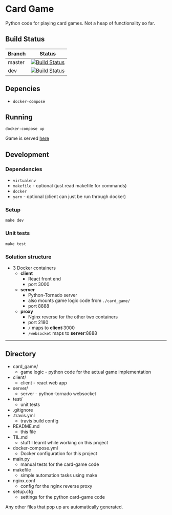 # Card Game

Python code for playing card games. Not a heap of functionality so far.

## Build Status
| Branch | Status |
| ------ | ------ |
| master | [![Build Status](https://travis-ci.org/JoelPagliuca/Card-Game.svg?branch=master)](https://travis-ci.org/JoelPagliuca/Card-Game) |
| dev    | [![Build Status](https://travis-ci.org/JoelPagliuca/Card-Game.svg?branch=dev)](https://travis-ci.org/JoelPagliuca/Card-Game) |

## Depencies
* `docker-compose`

## Running
`docker-compose up`

Game is served [here](http://127.0.0.1:2180/)

## Development
### Dependencies
* `virtualenv`
* `makefile` - optional (just read makefile for commands)
* `docker`
* `yarn` - optional (client can just be run through docker)

### Setup
`make dev`

### Unit tests
`make test`

### Solution structure
* 3 Docker containers
	* **client**
		* React front end
		* port 3000
	* **server**
		* Python-Tornado server
		* also mounts game logic code from `./card_game/`
		* port 8888
	* **proxy**
		* Nginx reverse for the other two containers
		* port 2180 
		* `/` maps to **client**:3000
		* `/websocket` maps to **server**:8888

* * *

## Directory
* card_game/
	* game logic - python code for the actual game implementation
* client/
	* client - react web app
* server/
	* server - python-tornado websocket
* test/
	* unit tests
* .gitignore
* .travis.yml
	* travis build config
* README.md
	* this file
* TIL.md
	* stuff I learnt while working on this project
* docker-compose.yml
	* Docker configuration for this project
* main.py
	* manual tests for the card-game code
* makefile
	* simple automation tasks using make
* nginx.conf
	* config for the nginx reverse proxy
* setup.cfg
	* settings for the python card-game code

Any other files that pop up are automatically generated.